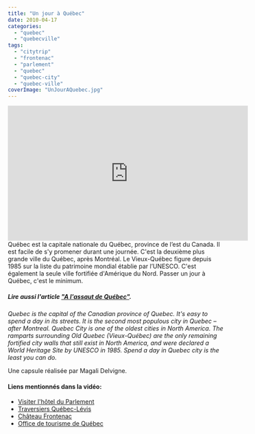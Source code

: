 ```yaml
---
title: "Un jour à Québec"
date: 2010-04-17
categories: 
  - "quebec"
  - "quebecville"
tags: 
  - "citytrip"
  - "frontenac"
  - "parlement"
  - "quebec"
  - "quebec-city"
  - "quebec-ville"
coverImage: "UnJourAQuebec.jpg"
---
```

<center>
<iframe src="https://www.youtube.com/embed/5YZZfSIob_g" width="560" height="315" frameborder="0" allowfullscreen="allowfullscreen"></iframe>
</center>
Québec est la capitale nationale du Québec, province de l’est du Canada. Il est facile de s'y promener durant une journée. C'est la deuxième plus grande ville du Québec, après Montréal. Le Vieux-Québec figure depuis 1985 sur la liste du patrimoine mondial établie par l’UNESCO. C'est également la seule ville fortifiée d'Amérique du Nord. Passer un jour à Québec, c'est le minimum.

##### Lire aussi l'article ["A l'assaut de Québec"](https://noteauvoyageur.eu/deux-jours-a-quebec-partie-1/).

_Quebec is the capital of the Canadian province of Quebec. It's easy to spend a day in its streets. It is the second most populous city in Quebec – after Montreal. Quebec City is one of the oldest cities in North America. The ramparts surrounding Old Quebec (Vieux-Québec) are the only remaining fortified city walls that still exist in North America, and were declared a World Heritage Site by UNESCO in 1985. Spend a day in Quebec city is the least you can do._

Une capsule réalisée par Magali Delvigne.

#### Liens mentionnés dans la vidéo:

- [Visiter l'hôtel du Parlement](http://www.assnat.qc.ca/fr/visiteurs/visites-guidees.html)
- [Traversiers Québec-Lévis](http://www.traversiers.gouv.qc.ca/traverses/quebeclevis_1.php)
- [Château Frontenac](http://www.fairmont.com/frontenac)
- [Office de tourisme de Québec](http://www.quebecregion.com/fr)
